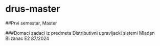 # drus-master
##Prvi semestar, Master

###Domaci zadaci iz predmeta Distributivni upravljacki sistemi
Mladen Blizanac E2 87/2024
